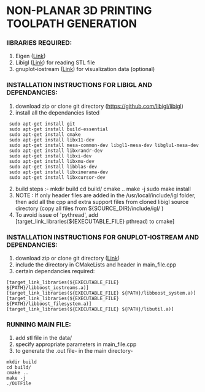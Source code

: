 # NON-PLANAR 3D PRINTING TOOLPATH GENERATION

### lIBRARIES REQUIRED:
1. Eigen ([Link](http://eigen.tuxfamily.org/index.php?title=Main_Page))
2. Libigl ([Link](https://github.com/libigl/libigl)) for reading STL file
3. gnuplot-iostream ([Link](https://github.com/dstahlke/gnuplot-iostream)) for visualization data (optional)

### INSTALLATION INSTRUCTIONS FOR LIBIGL AND DEPENDANCIES:

1. download zip or clone git directory (https://github.com/libigl/libigl)
2. install all the dependancies listed 

```
 sudo apt-get install git
 sudo apt-get install build-essential
 sudo apt-get install cmake
 sudo apt-get install libx11-dev
 sudo apt-get install mesa-common-dev libgl1-mesa-dev libglu1-mesa-dev
 sudo apt-get install libxrandr-dev
 sudo apt-get install libxi-dev
 sudo apt-get install libxmu-dev
 sudo apt-get install libblas-dev
 sudo apt-get install libxinerama-dev
 sudo apt-get install libxcursor-dev
```

2. build steps :-	mkdir build
			cd build/
			cmake ..
			make -j 
			sudo make install
3. NOTE : If only header files are added in the /usr/local/include/igl folder, then add all the cpp and extra support files from cloned libigl source directory (copy all files from ${SOURCE_DIR}/include/igl/ )
4. To avoid issue of 'pythread', add [target_link_libraries(${EXECUTABLE_FILE} pthread) to cmake]

### INSTALLATION INSTRUCTIONS FOR GNUPLOT-IOSTREAM AND DEPENDANCIES:

1. download zip or clone git directory ([Link](https://github.com/dstahlke/gnuplot-iostream))
2. include the directory in CMakeLists and header in main_file.cpp
3. certain dependancies required:
```
[target_link_libraries(${EXECUTABLE_FILE} ${PATH}/libboost_iostreams.a)]
[target_link_libraries(${EXECUTABLE_FILE} ${PATH}/libboost_system.a)]
[target_link_libraries(${EXECUTABLE_FILE} ${PATH}/libboost_filesystem.a)]
[target_link_libraries(${EXECUTABLE_FILE} ${PATH}/libutil.a)]
```
### RUNNING MAIN FILE:

1. add stl file in the data/
2. specify appropriate parameters in main_file.cpp
3. to generate the .out file-
   in the main directory-
```
mkdir build
cd build/
cmake ..
make -j
./OUTFile
```

 
